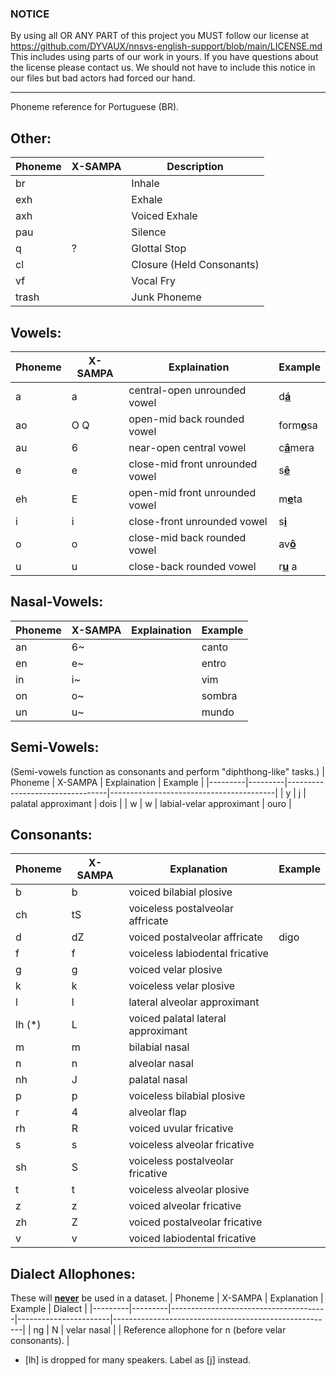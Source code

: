 ### NOTICE
By using all OR ANY PART of this project you MUST follow our license at https://github.com/DYVAUX/nnsvs-english-support/blob/main/LICENSE.md
This includes using parts of our work in yours. If you have questions about the license please contact us.
We should not have to include this notice in our files but bad actors had forced our hand.
___

Phoneme reference for Portuguese (BR).

## Other:

| Phoneme | X-SAMPA | Description |
| ------- | ------- | ----------- |
| br      |         | Inhale      |
| exh     |         | Exhale      |
| axh     |         | Voiced Exhale|
| pau     |         | Silence     |
| q       | ?       | Glottal Stop|
| cl      |         | Closure (Held Consonants) |
| vf      |         | Vocal Fry   |
| trash   |         | Junk Phoneme| 

## Vowels:
| Phoneme | X-SAMPA | Explaination                    | Example                                 |
|---------|---------|---------------------------------|-----------------------------------------|
| a       | a       | central-open unrounded vowel    | d<ins><b>á</ins></b>                    |
| ao      | O Q     | open-mid back rounded vowel     | form<ins><b>o</ins></b>sa               |
| au      | 6       | near-open central vowel         | c<ins><b>â</ins></b>mera                |
| e       | e       | close-mid front unrounded vowel | s<ins><b>ê</ins></b>                    |
| eh      | E       | open-mid front unrounded vowel  | m<ins><b>e</ins></b>ta                  |
| i       | i       | close-front unrounded vowel     | s<ins><b>i</ins></b>                    |
| o       | o       | close-mid back rounded vowel    | av<ins><b>ô</ins></b>                   |
| u       | u       | close-back rounded vowel        | r<ins><b>u</ins></b>     a              |

## Nasal-Vowels:
| Phoneme | X-SAMPA | Explaination                    | Example                                 |
|---------|---------|---------------------------------|-----------------------------------------|
| an      | 6~      |                                 | canto             |
| en      | e~      |                                 | entro             |
| in      | i~      |                                 | vim             |
| on      | o~      |                                 | sombra             |
| un      | u~      |                                 | mundo             |

## Semi-Vowels:
(Semi-vowels function as consonants and perform "diphthong-like" tasks.)
| Phoneme | X-SAMPA | Explaination                    | Example                                 |
|---------|---------|---------------------------------|-----------------------------------------|
| y       | j       | palatal approximant             | dois |
| w       | w       | labial-velar approximant        | ouro                                   |

## Consonants:
| Phoneme | X-SAMPA | Explanation                        | Example                   |
|---------|---------|------------------------------------|---------------------------|
| b       | b       | voiced bilabial plosive            |                           |
| ch      | tS      | voiceless postalveolar affricate   |                           |
| d       | dZ      | voiced postalveolar affricate      | digo                      |
| f       | f       | voiceless labiodental fricative    |                           |
| g       | g       | voiced velar plosive               |                           |
| k       | k       | voiceless velar plosive            |                           |
| l       | l       | lateral alveolar approximant       |                           |
| lh (*)  | L       | voiced palatal lateral approximant |                           |
| m       | m       | bilabial nasal                     |                           |
| n       | n       | alveolar nasal                     |                           |
| nh      | J       | palatal nasal                      |                           |
| p       | p       | voiceless bilabial plosive         |                           |
| r       | 4       | alveolar flap                      |                           |
| rh      | R       | voiced uvular fricative            |                           |
| s       | s       | voiceless alveolar fricative       |                           |
| sh      | S       | voiceless postalveolar fricative   |                           |
| t       | t       | voiceless alveolar plosive         |                           |
| z       | z       | voiced alveolar fricative          |                           |
| zh      | Z       | voiced postalveolar fricative      |                           |
| v       | v       | voiced labiodental fricative       |                           |

## Dialect Allophones:
These will <ins><b>never</ins></b> be used in a dataset.
| Phoneme | X-SAMPA | Explanation                           | Example               | Dialect                                               |
|---------|---------|---------------------------------------|-----------------------|-------------------------------------------------------|
| ng      | N       | velar nasal                           |                       | Reference allophone for n (before velar consonants).  |


* [lh] is dropped for many speakers. Label as [j] instead.
